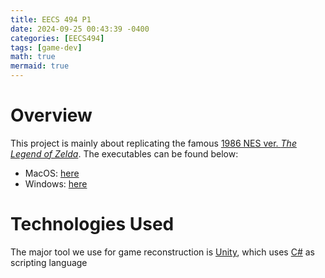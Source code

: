 ```yaml
---
title: EECS 494 P1
date: 2024-09-25 00:43:39 -0400
categories: [EECS494]
tags: [game-dev]
math: true
mermaid: true
---
```


# Overview

This project is mainly about replicating the famous [1986 NES ver. *The Legend of Zelda*](https://en.wikipedia.org/wiki/The_Legend_of_Zelda_(video_game)). The executables can be found below:

- MacOS: [here](https://drive.google.com/file/d/1ly5ACAA8uvWfpm9Rb9FL9b2TY-9EiUiB/view?usp=drive_link)
- Windows: [here](https://drive.google.com/file/d/1YeUPdkk1Z3Zt67oMfKDsZGO2tMSNms-U/view?usp=drive_link)

# Technologies Used

The major tool we use for game reconstruction is [Unity](https://unity.com/), which uses [C#](https://en.wikipedia.org/wiki/C_Sharp_(programming_language)) as scripting language
